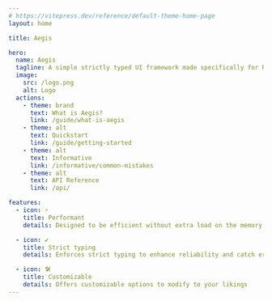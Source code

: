 ```yaml
---
# https://vitepress.dev/reference/default-theme-home-page
layout: home

title: Aegis

hero:
  name: Aegis
  tagline: A simple strictly typed UI framework made specifically for Roblox.
  image:
    src: /logo.png
    alt: Logo
  actions:
    - theme: brand
      text: What is Aegis?
      link: /guide/what-is-aegis
    - theme: alt
      text: Quickstart
      link: /guide/getting-started
    - theme: alt
      text: Informative
      link: /informative/common-mistakes
    - theme: alt
      text: API Reference
      link: /api/

features:
  - icon: ⚡
    title: Performant
    details: Designed to be efficient without extra load on the memory

  - icon: ✔
    title: Strict typing
    details: Enforces strict typing to enhance reliability and catch errors easily

  - icon: 🛠
    title: Customizable
    details: Offers customizable options to modify to your likings
---
```

